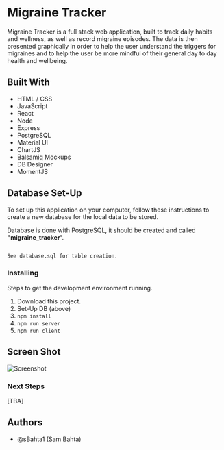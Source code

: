 # Migraine Tracker

Migraine Tracker is a full stack web application, built to track daily habits and wellness,
as well as record migraine episodes. The data is then presented graphically in order to help the user understand the triggers for migraines and to help the user be more mindful of their general day to day health and wellbeing.

## Built With

* HTML / CSS
* JavaScript
* React
* Node
* Express
* PostgreSQL
* Material UI
* ChartJS
* Balsamiq Mockups
* DB Designer
* MomentJS

## Database Set-Up

To set up this application on your computer, follow these instructions to create a new database for the local data to be stored.

Database is done with PostgreSQL, it should be created and called **"migraine_tracker'**.

```

See database.sql for table creation.

```

### Installing

Steps to get the development environment running.

1. Download this project.
2. Set-Up DB (above)
3. `npm install`
4. `npm run server`
5. `npm run client`

## Screen Shot

![Screenshot](https://via.placeholder.com/700x300 "Screen Shot")


### Next Steps

[TBA]

## Authors
* @sBahta1 (Sam Bahta)
